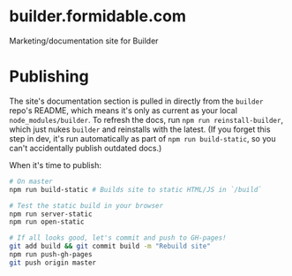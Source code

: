 builder.formidable.com
======================

Marketing/documentation site for Builder

# Publishing
The site's documentation section is pulled in directly from the `builder` repo's README, which means it's only as current as your local `node_modules/builder`. To refresh the docs, run `npm run reinstall-builder`, which just nukes `builder` and reinstalls with the latest. (If you forget this step in dev, it's run automatically as part of `npm run build-static`, so you can't accidentally publish outdated docs.)

When it's time to publish:
```sh
# On master
npm run build-static # Builds site to static HTML/JS in `/build`

# Test the static build in your browser
npm run server-static
npm run open-static

# If all looks good, let's commit and push to GH-pages!
git add build && git commit build -m "Rebuild site"
npm run push-gh-pages
git push origin master
```
